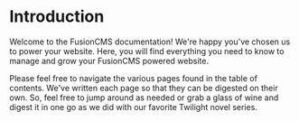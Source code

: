 # Introduction

Welcome to the FusionCMS documentation! We're happy you've chosen us to power your website. Here, you will find everything you need to know to manage and grow your FusionCMS powered website.

Please feel free to navigate the various pages found in the table of contents. We've written each page so that they can be digested on their own. So, feel free to jump around as needed or grab a glass of wine and digest it in one go as we did with our favorite Twilight novel series.
